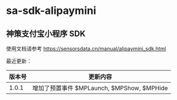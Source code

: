 # sa-sdk-alipaymini
## 神策支付宝小程序 SDK

使用文档请参考 https://sensorsdata.cn/manual/alipaymini_sdk.html


最近更新：

| 版本号 | 更新内容 |
| ------ | ------ |
| 1.0.1 | 增加了预置事件 $MPLaunch, $MPShow, $MPHide|
